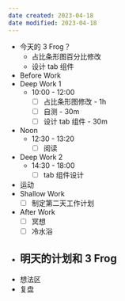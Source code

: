 ```yaml
---
date created: 2023-04-18 
date modified: 2023-04-18
---
```

- 今天的 3 Frog？
	- 占比条形图百分比修改
	- 设计 tab 组件
- Before Work
- Deep Work 1
	- 10:00 - 12:00
		- [ ] 占比条形图修改 - 1h
		- [ ] 自测 - 30m
		- [ ] 设计 tab 组件 - 30m
- Noon
	- 12:30 - 13:20
		- [ ] 阅读
- Deep Work 2
	- 14:30 - 18:00
		- [ ] tab 组件设计
- 运动
- Shallow Work
	- [ ] 制定第二天工作计划
- After Work
	- [ ] 冥想
	- [ ] 冷水浴
- 明天的计划和 3 Frog
	- 
- 想法区
- 复盘
